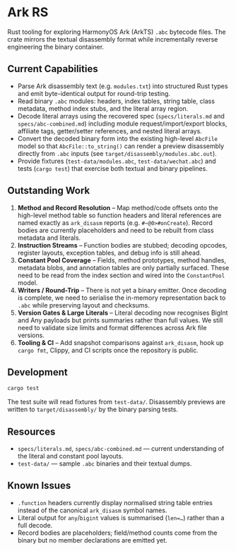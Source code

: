 # Ark RS

Rust tooling for exploring HarmonyOS Ark (ArkTS) `.abc` bytecode files. The
crate mirrors the textual disassembly format while incrementally reverse
engineering the binary container.

## Current Capabilities

- Parse Ark disassembly text (e.g. `modules.txt`) into structured Rust types and
  emit byte-identical output for round-trip testing.
- Read binary `.abc` modules: headers, index tables, string table, class
  metadata, method index stubs, and the literal array region.
- Decode literal arrays using the recovered spec (`specs/literals.md` and
  `specs/abc-combined.md`) including module request/import/export blocks,
  affiliate tags, getter/setter references, and nested literal arrays.
- Convert the decoded binary form into the existing high-level `AbcFile` model
  so that `AbcFile::to_string()` can render a preview disassembly directly from
  `.abc` inputs (see `target/disassembly/modules.abc.out`).
- Provide fixtures (`test-data/modules.abc`, `test-data/wechat.abc`) and tests
  (`cargo test`) that exercise both textual and binary pipelines.

## Outstanding Work

1. **Method and Record Resolution** – Map method/code offsets onto the high-level
   method table so function headers and literal references are named exactly as
   `ark_disasm` reports (e.g. `#~@0>#onCreate`). Record bodies are currently
   placeholders and need to be rebuilt from class metadata and literals.
2. **Instruction Streams** – Function bodies are stubbed; decoding opcodes,
   register layouts, exception tables, and debug info is still ahead.
3. **Constant Pool Coverage** – Fields, method prototypes, method handles,
   metadata blobs, and annotation tables are only partially surfaced. These need
   to be read from the index section and wired into the `ConstantPool` model.
4. **Writers / Round-Trip** – There is not yet a binary emitter. Once decoding is
   complete, we need to serialise the in-memory representation back to `.abc`
   while preserving layout and checksums.
5. **Version Gates & Large Literals** – Literal decoding now recognises BigInt
   and Any payloads but prints summaries rather than full values. We still need
   to validate size limits and format differences across Ark file versions.
6. **Tooling & CI** – Add snapshot comparisons against `ark_disasm`, hook up
   `cargo fmt`, Clippy, and CI scripts once the repository is public.

## Development

```bash
cargo test
```

The test suite will read fixtures from `test-data/`. Disassembly previews are
written to `target/disassembly/` by the binary parsing tests.

## Resources

- `specs/literals.md`, `specs/abc-combined.md` — current understanding of the
  literal and constant pool layouts.
- `test-data/` — sample `.abc` binaries and their textual dumps.

## Known Issues

- `.function` headers currently display normalised string table entries instead
  of the canonical `ark_disasm` symbol names.
- Literal output for `any`/`bigint` values is summarised (`len=…`) rather than a
  full decode.
- Record bodies are placeholders; field/method counts come from the binary but
  no member declarations are emitted yet.
